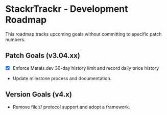 # StackrTrackr - Development Roadmap

This roadmap tracks upcoming goals without committing to specific patch numbers.

## Patch Goals (v3.04.xx)
- [x] Enforce Metals.dev 30-day history limit and record daily price history
- Update milestone process and documentation.

## Version Goals (v4.x)
- Remove file:// protocol support and adopt a framework.
